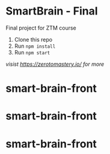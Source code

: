 # SmartBrain - Final 
Final project for ZTM course


1. Clone this repo
2. Run `npm install`
3. Run `npm start`


*visist https://zerotomastery.io/ for more*

# smart-brain-front
# smart-brain-front
# smart-brain-front

